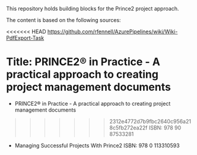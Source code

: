 This repository holds building blocks for the Prince2 project approach.

The content is based on the following sources: 

<<<<<<< HEAD
https://github.com/rfennell/AzurePipelines/wiki/Wiki-PdfExport-Task

Title: PRINCE2® in Practice - A practical approach to creating project management documents
=======
- PRINCE2® in Practice - A practical approach to creating project management documents
>>>>>>> 2312e4772d7b9fbc2640c956a218c5fb272ea22f
ISBN: 978 90 87533281

- Managing Successful Projects With Prince2
ISBN: 978 0 113310593
